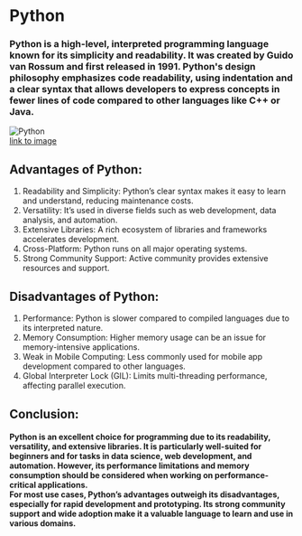 # Python
### Python is a high-level, interpreted programming language known for its simplicity and readability. It was created by Guido van Rossum and first released in 1991. Python's design philosophy emphasizes code readability, using indentation and a clear syntax that allows developers to express concepts in fewer lines of code compared to other languages like C++ or Java.
![Python](https://www.dicsinnovatives.com/blog/wp-content/uploads/2023/08/python-blog-image.jpg)
<br>[link to image](https://www.dicsinnovatives.com/blog/wp-content/uploads/2023/08/python-blog-image.jpg)
## Advantages of Python:
1. Readability and Simplicity: Python’s clear syntax makes it easy to learn and understand, reducing maintenance costs.
2. Versatility: It’s used in diverse fields such as web development, data analysis, and automation.
3. Extensive Libraries: A rich ecosystem of libraries and frameworks accelerates development.
4. Cross-Platform: Python runs on all major operating systems.
5. Strong Community Support: Active community provides extensive resources and support.
## Disadvantages of Python:
1. Performance: Python is slower compared to compiled languages due to its interpreted nature.
2. Memory Consumption: Higher memory usage can be an issue for memory-intensive applications.
3. Weak in Mobile Computing: Less commonly used for mobile app development compared to other languages.
4. Global Interpreter Lock (GIL): Limits multi-threading performance, affecting parallel execution.
## Conclusion:
#### Python is an excellent choice for programming due to its readability, versatility, and extensive libraries. It is particularly well-suited for beginners and for tasks in data science, web development, and automation. However, its performance limitations and memory consumption should be considered when working on performance-critical applications.<br> For most use cases, Python’s advantages outweigh its disadvantages, especially for rapid development and prototyping. Its strong community support and wide adoption make it a valuable language to learn and use in various domains.
